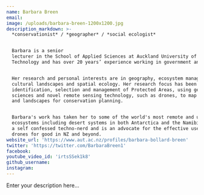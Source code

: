 ```yaml
---
name: Barbara Breen
email:
image: /uploads/barbara-breen-1200x1200.jpg
description_markdown: >-
  *conservationist* / *geographer* / *social ecologist*


  Barbara is a senior
  lecturer in the School of Applied Sciences at Auckland University of
  Technology and has over 20 years’ experience working in government and NGO’s.


  Her research and personal interests are in geography, ecosystem management,
  cultural landscapes and spatial ecology. Her research focus has been the
  identification, selection and management of Protected Areas, using geospatial
  sciences and novel remote sensing technology, such as drones, to map habitats
  and landscapes for conservation planning.


  Barbara's work has taken her to some of the world's most remote and unique
  ecosystems including desert systems in both Antarctica and the Namibia. She is
  a self confessed techno-nerd and is an advocate for the effective use of
  drones for good in NZ and beyond.
website_url: 'https://www.aut.ac.nz/profiles/barbara-bollard-breen'
twitter: 'https://twitter.com/BarbaraBreen1'
facebook:
youtube_video_id: 'irtsSSek1k8'
github_username:
instagram:
---
```


Enter your description here...
